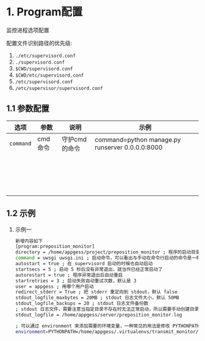# 1. Program配置

监控进程选项配置

配置文件识别路径的优先级:

1. `./etc/supervisord.conf`
2. `./supervisord.conf`
3. `$CWD/supervisord.conf`
4. `$CWD/etc/supervisord.conf`
5. `/etc/supervisord.conf`
6. `/etc/supervisor/supervisord.conf`

## 1.1 参数配置

| 选项      | 参数    | 说明          | 示例                                            |
| --------- | ------- | ------------- | ----------------------------------------------- |
| `command` | cmd命令 | 守护cmd的命令 | command=python manage.py runserver 0.0.0.0:8000 |
|           |         |               |                                                 |
|           |         |               |                                                 |
|           |         |               |                                                 |
|           |         |               |                                                 |
|           |         |               |                                                 |
|           |         |               |                                                 |
|           |         |               |                                                 |
|           |         |               |                                                 |
|           |         |               |                                                 |
|           |         |               |                                                 |
|           |         |               |                                                 |
|           |         |               |                                                 |
|           |         |               |                                                 |
|           |         |               |                                                 |
|           |         |               |                                                 |
|           |         |               |                                                 |
|           |         |               |                                                 |
|           |         |               |                                                 |

## 1.2 示例

1. 示例一

   ```bash
   新增内容如下
   [program:preposition_monitor]
   directory = /home/appgess/project/preposition_monitor ; 程序的启动目录
   command = uwsgi uwsgi.ini ; 启动命令，可以看出与手动在命令行启动的命令是一样的
   autostart = true ; 在 supervisord 启动的时候也自动启动
   startsecs = 5 ; 启动 5 秒后没有异常退出，就当作已经正常启动了
   autorestart = true ; 程序异常退出后自动重启
   startretries = 3 ; 启动失败自动重试次数，默认是 3
   user = appgess ; 用哪个用户启动
   redirect_stderr = True ; 把 stderr 重定向到 stdout，默认 false
   stdout_logfile_maxbytes = 20MB ; stdout 日志文件大小，默认 50MB
   stdout_logfile_backups = 20 ; stdout 日志文件备份数
   ; stdout 日志文件，需要注意当指定目录不存在时无法正常启动，所以需要手动创建目录（supervisord 会自动创建日志文件）
   stdout_logfile = /home/appgess/server/preposition_monitor.log
   
   ; 可以通过 environment 来添加需要的环境变量，一种常见的用法是修改 PYTHONPATH
   environment=PYTHONPATH=/home/appgess/.virtualenvs/transmit_monitor/bin/python
   ```

   